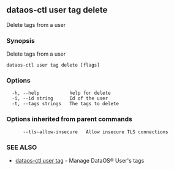 ## dataos-ctl user tag delete

Delete tags from a user

### Synopsis

Delete tags from a user

```
dataos-ctl user tag delete [flags]
```

### Options

```
  -h, --help           help for delete
  -i, --id string      Id of the user
  -t, --tags strings   The tags to delete
```

### Options inherited from parent commands

```
      --tls-allow-insecure   Allow insecure TLS connections
```

### SEE ALSO

* [dataos-ctl user tag](dataos-ctl_user_tag.md)	 - Manage DataOS® User's tags

